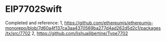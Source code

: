 # EIP7702Swift

Completed and reference:
1, https://github.com/ethereumjs/ethereumjs-monorepo/blob/7d60a4f137ca3aa4370569ba277d4ad262d5d2c1/packages/tx/src/7702
2, https://github.com/lishuailibertine/Type7702
